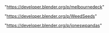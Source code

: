 "https://developer.blender.org/p/melbournedeck"

"https://developer.blender.org/p/WeedSeeds"

 
"https://developer.blender.org/p/joneswpandas"


 
